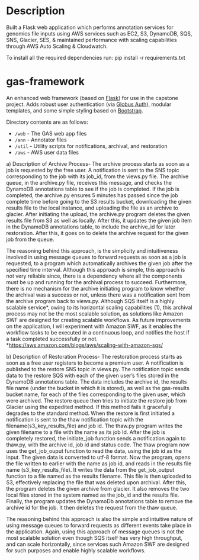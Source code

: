 # Description 

Built a Flask web application which performs annotation services for genomics file inputs using AWS services such as EC2, S3, DynamoDB, SQS, SNS, Glacier, SES, & maintained performance with scaling capabilities through AWS Auto Scaling & Cloudwatch.

To install all the required dependencies run:
pip install -r requirements.txt

# gas-framework
An enhanced web framework (based on [Flask](http://flask.pocoo.org/)) for use in the capstone project. Adds robust user authentication (via [Globus Auth](https://docs.globus.org/api/auth)), modular templates, and some simple styling based on [Bootstrap](http://getbootstrap.com/).

Directory contents are as follows:
* `/web` - The GAS web app files
* `/ann` - Annotator files
* `/util` - Utility scripts for notifications, archival, and restoration
* `/aws` - AWS user data files

a)	Description of Archive Process- 
The archive process starts as soon as a job is requested by the free user. A notification is sent to the SNS topic corresponding to the job with its job_id, from the views.py file. The archive queue, in the archive.py file, receives this message, and checks the DynamoDB annotations table to see if the job is completed. If the job is completed, the archive.py ensures 5 minutes has passed since the job complete time before going to the S3 results bucket, downloading the given results file to the local instance, and uploading the file as an archive to glacier. After initiating the upload, the archive.py program deletes the given results file from S3 as well as locally. After this, it updates the given job item in the DynamoDB annotations table, to include the archive_id for later restoration. After this, it goes on to delete the archive request for the given job from the queue. 

The reasoning behind this approach, is the simplicity and intuitiveness involved in using message queues to forward requests as soon as a job is requested, to a program which automatically archives the given job after the specified time interval. Although this approach is simple, this approach is not very reliable since, there is a dependency where all the components must be up and running for the archival process to succeed. Furthermore, there is no mechanism for the archive initiating program to know whether the archival was a success or not, unless there was a notification sent from the archive program back to views.py.  Although SQS itself is a highly scalable service*, owing to its horizontal scaling capabilities (1), this archival process may not be the most scalable solution, as solutions like Amazon SWF are designed for creating scalable workflows. As future improvements on the application, I will experiment with Amazon SWF, as it enables the workflow tasks to be executed in a continuous loop, and notifies the host if a task completed successfully or not. 
*https://aws.amazon.com/blogs/aws/scaling-with-amazon-sqs/

b)	Description of Restoration Process- 
The restoration process starts as soon as a free user registers to become a premium user. A notification is published to the restore SNS topic in views.py. The notification topic sends data to the restore SQS with each of the given user’s files stored in the DynamoDB annotations table. The data includes the archive id, the results file name (under the bucket in which it is stored), as well as the gas-results bucket name, for each of the files corresponding to the given user, which were archived. The restore queue then tries to initiate the restore job from Glacier using the expedited method. If this method fails it gracefully degrades to the standard method. When the restore is first initiated a notification is sent to the thaw notification topic with the filename(s3_key_results_file) and job id. The thaw.py program writes the given filename to a file with the name as its job Id. After the job is completely restored, the initiate_job function sends a notification again to thaw.py, with the archive id, job id and status code. The thaw program now uses the get_job_ouput function to read the data, using the job id as the input. The given data is converted to utf-8 format. Now the program, opens the file written to earlier with the name as job id, and reads in the results file name (s3_key_results_file). It writes the data from the get_job_output function to a file named as the results filename. This file is then uploaded to S3, effectively replacing the file that was deleted upon archival. After this, the program deletes the given archive from glacier. It also removes the two local files stored in the system named as the job_id and the results file. Finally, the program updates the DynamoDb annotations table to remove the archive id for the job. It then deletes the request from the thaw queue. 

The reasoning behind this approach is also the simple and intuitive nature of using message queues to forward requests as different events take place in the application. Again, using this approach of message queues is not the most scalable solution even though SQS itself has very high throughput, and can scale horizontally, since services such Amazon SWF are designed for such purposes and enable highly scalable workflows. 
